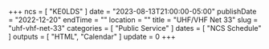 +++
ncs = [ "KE0LDS" ]
date = "2023-08-13T21:00:00-05:00"
publishDate = "2022-12-20"
endTime = ""
location = ""
title = "UHF/VHF Net 33"
slug = "uhf-vhf-net-33"
categories = [ "Public Service" ]
dates = [ "NCS Schedule" ]
outputs = [ "HTML", "Calendar" ]
update = 0
+++
